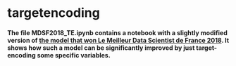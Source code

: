 # targetencoding

#### The file MDSF2018_TE.ipynb contains a notebook with a slightly modified version of [the model that won Le Meilleur Data Scientist de France 2018](https://www.linkedin.com/pulse/how-i-win-le-meilleur-data-scientist-de-france-nikita-loukachev/). It shows how such a model can be significantly improved by just target-encoding some specific variables.

